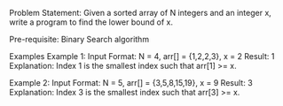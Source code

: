 Problem Statement: Given a sorted array of N integers and an integer x, write a program to find the lower bound of x.

Pre-requisite: Binary Search algorithm

Examples
Example 1:
Input Format: N = 4, arr[] = {1,2,2,3}, x = 2
Result: 1
Explanation: Index 1 is the smallest index such that arr[1] >= x.

Example 2:
Input Format: N = 5, arr[] = {3,5,8,15,19}, x = 9
Result: 3
Explanation: Index 3 is the smallest index such that arr[3] >= x.